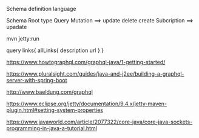 Schema definition language

Schema Root type
Query 
Mutation ==> update delete create
Subcription ==> upadate

mvn jetty:run

query links{
allLinks{
description
url
}
}

https://www.howtographql.com/graphql-java/1-getting-started/

https://www.pluralsight.com/guides/java-and-j2ee/building-a-graphql-server-with-spring-boot

http://www.baeldung.com/graphql

https://www.eclipse.org/jetty/documentation/9.4.x/jetty-maven-plugin.html#setting-system-properties

https://www.javaworld.com/article/2077322/core-java/core-java-sockets-programming-in-java-a-tutorial.html
